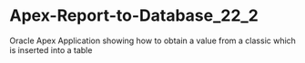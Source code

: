 # Apex-Report-to-Database_22_2
Oracle Apex Application showing how to obtain a value from a classic which is inserted into a table

